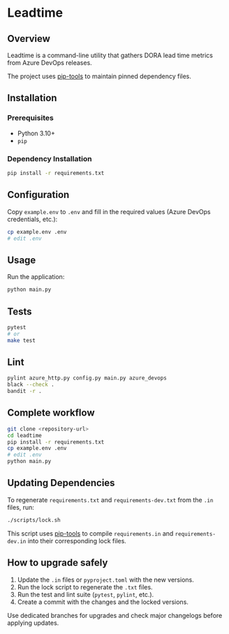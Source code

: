# Leadtime

## Overview

Leadtime is a command-line utility that gathers DORA lead time metrics from Azure DevOps releases.

The project uses [pip-tools](https://github.com/jazzband/pip-tools) to maintain pinned dependency files.

## Installation

### Prerequisites

- Python 3.10+
- `pip`

### Dependency Installation

```bash
pip install -r requirements.txt
```

## Configuration

Copy `example.env` to `.env` and fill in the required values
(Azure DevOps credentials, etc.):

```bash
cp example.env .env
# edit .env
```

## Usage

Run the application:

```bash
python main.py
```

## Tests

```bash
pytest
# or
make test
```

## Lint

```bash
pylint azure_http.py config.py main.py azure_devops
black --check .
bandit -r .
```

## Complete workflow

```bash
git clone <repository-url>
cd leadtime
pip install -r requirements.txt
cp example.env .env
# edit .env
python main.py
```

## Updating Dependencies

To regenerate `requirements.txt` and `requirements-dev.txt` from the `.in` files, run:

```bash
./scripts/lock.sh
```

This script uses [pip-tools](https://github.com/jazzband/pip-tools) to compile `requirements.in` and `requirements-dev.in` into their corresponding lock files.

## How to upgrade safely

1. Update the `.in` files or `pyproject.toml` with the new versions.
2. Run the lock script to regenerate the `.txt` files.
3. Run the test and lint suite (`pytest`, `pylint`, etc.).
4. Create a commit with the changes and the locked versions.

Use dedicated branches for upgrades and check major changelogs before applying updates.
